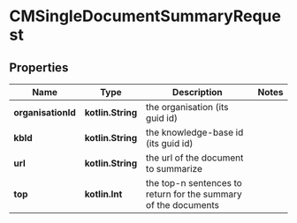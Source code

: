
# CMSingleDocumentSummaryRequest

## Properties
Name | Type | Description | Notes
------------ | ------------- | ------------- | -------------
**organisationId** | **kotlin.String** | the organisation (its guid id) | 
**kbId** | **kotlin.String** | the knowledge-base id (its guid id) | 
**url** | **kotlin.String** | the url of the document to summarize | 
**top** | **kotlin.Int** | the top-n sentences to return for the summary of the documents | 



